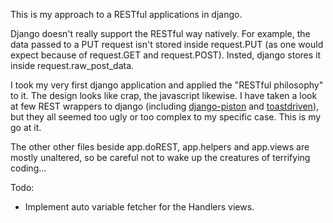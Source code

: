 This is my approach to a RESTful applications in django.

Django doesn't really support the RESTful way natively.
For example, the data passed to a PUT request isn't stored inside request.PUT
(as one would expect because of request.GET and request.POST). Insted, django
stores it inside request.raw_post_data.

I took my very first django application and applied the "RESTful philosophy" to it.
The design looks like crap, the javascript likewise. I have taken a look at few REST
wrappers to django (including [django-piston][1] and [toastdriven][2]), but they all
seemed too ugly or too complex to my specific case. This is my go at it.

The other other files beside app.doREST, app.helpers and app.views are mostly unaltered,
so be careful not to wake up the creatures of terrifying coding...

Todo:
* Implement auto variable fetcher for the Handlers views.

  [1]: https://bitbucket.org/jespern/django-piston/wiki/Home "django-piston"
  [2]: https://github.com/toastdriven/django-tastypie "tastypie"
